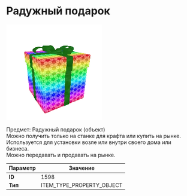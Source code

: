 # Радужный подарок

![Item Image](../img/1598.webp?raw=true)

Предмет: Радужный подарок (объект)<br>Можно получить только на станке для крафта или купить на рынке.<br>Используется для установки возле или внутри своего дома или бизнеса.<br>Можно передавать и продавать на рынке.


| Параметр | Значение |
|----------|----------|
| **ID** | 1598 |
| **Тип** | ITEM_TYPE_PROPERTY_OBJECT |

